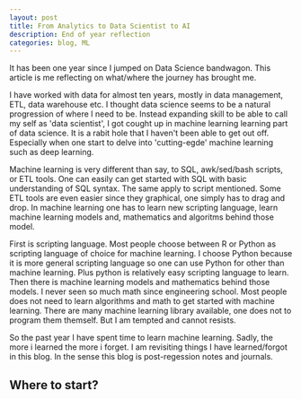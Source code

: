 ```yaml
---
layout: post
title: From Analytics to Data Scientist to AI
description: End of year reflection
categories: blog, ML
---
```


It has been one year since I jumped on Data Science bandwagon. This article is me reflecting on what/where the journey has brought me.  

I have worked with data for almost ten years, mostly in data management, ETL, data warehouse etc. I thought data science seems to be a natural progression of where I need to be. Instead expanding skill to be able to call my self as 'data scientist', I got cought up in machine learning learning part of data science. It is a rabit hole that I haven't been able to get out off. Especially when one start to delve into 'cutting-egde' machine learning such as deep learning.

Machine learning is very different than say, to SQL, awk/sed/bash scripts, or ETL tools. One can easily can get started with SQL with basic understanding of SQL syntax. The same apply to script mentioned. Some ETL tools are even easier since they graphical, one simply has to drag and drop. In machine learning one has to learn new scripting language, learn machine learning models and, mathematics and algoritms behind those model.  

First is scripting language. Most people choose between R or Python as scripting language of choice for machine learning. I choose Python because it is more general scripting language so one can use Python for other than machine learning. Plus python is relatively easy scripting language to learn. Then there is machine learning models and mathematics behind those models. I never seen so much math since engineering school. Most people does not need to learn algorithms and math to get started with machine learning. There are many machine learning library available, one does not to program them themself. But I am tempted and cannot resists. 

So the past year I have spent time to learn machine learning. Sadly, the more i learned the more i forget. I am revisiting things I have learned/forgot in this blog. In the sense this blog is post-regession notes and journals.

## Where to start?

